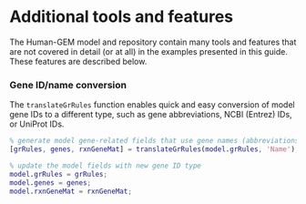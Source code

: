 # Additional tools and features

The Human-GEM model and repository contain many tools and features that are not covered in detail (or at all) in the examples presented in this guide. These features are described below.


### Gene ID/name conversion

The `translateGrRules` function enables quick and easy conversion of model gene IDs to a different type, such as gene abbreviations, NCBI (Entrez) IDs, or UniProt IDs.
```matlab
% generate model gene-related fields that use gene names (abbreviations)
[grRules, genes, rxnGeneMat] = translateGrRules(model.grRules, 'Name');

% update the model fields with new gene ID type
model.grRules = grRules;
model.genes = genes;
model.rxnGeneMat = rxnGeneMat;
```









